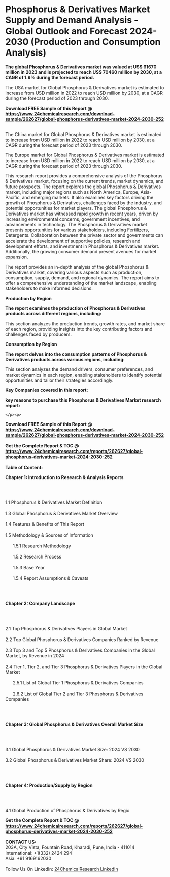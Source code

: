 <h1>Phosphorus &amp; Derivatives Market Supply and Demand Analysis - Global Outlook and Forecast 2024-2030 (Production and Consumption Analysis)</h1><p><strong>The global Phosphorus &amp; Derivatives market was valued at US$ 61670 million in 2023 and is projected to reach US$ 70460 million by 2030, at a CAGR of 1.9% during the forecast period.</strong></p><p>
</p><p>The USA market for Global Phosphorus &amp; Derivatives market is estimated to increase from USD million in 2022 to reach USD million by 2030, at a CAGR during the forecast period of 2023 through 2030.</p><div><b>Download FREE Sample of this Report @ 
            <a href="https://www.24chemicalresearch.com/download-sample/262627/global-phosphorus-derivatives-market-2024-2030-252">
            https://www.24chemicalresearch.com/download-sample/262627/global-phosphorus-derivatives-market-2024-2030-252</a></b></div><br><p>
</p><p>The China market for Global Phosphorus &amp; Derivatives market is estimated to increase from USD million in 2022 to reach USD million by 2030, at a CAGR during the forecast period of 2023 through 2030.</p><p>
</p><p>The Europe market for Global Phosphorus &amp; Derivatives market is estimated to increase from USD million in 2022 to reach USD million by 2030, at a CAGR during the forecast period of 2023 through 2030.</p><p>
</p><p>This research report provides a comprehensive analysis of the Phosphorus &amp; Derivatives market, focusing on the current trends, market dynamics, and future prospects. The report explores the global Phosphorus &amp; Derivatives market, including major regions such as North America, Europe, Asia-Pacific, and emerging markets. It also examines key factors driving the growth of Phosphorus &amp; Derivatives, challenges faced by the industry, and potential opportunities for market players. The global Phosphorus &amp; Derivatives market has witnessed rapid growth in recent years, driven by increasing environmental concerns, government incentives, and advancements in technology. The Phosphorus &amp; Derivatives market presents opportunities for various stakeholders, including Fertilizers, Detergents. Collaboration between the private sector and governments can accelerate the development of supportive policies, research and development efforts, and investment in Phosphorus &amp; Derivatives market. Additionally, the growing consumer demand present avenues for market expansion.</p><p>
</p><p>The report provides an in-depth analysis of the global Phosphorus &amp; Derivatives market, covering various aspects such as production, consumption, supply, demand, and regional dynamics. The report aims to offer a comprehensive understanding of the market landscape, enabling stakeholders to make informed decisions.</p><p>
</p><p><strong>Production by Region</strong></p><p>
</p><p><strong>The report examines the production of Phosphorus &amp; Derivatives products across different regions, including:</strong></p><p>
</p><p>
</p><p>This section analyzes the production trends, growth rates, and market share of each region, providing insights into the key contributing factors and challenges faced by producers.</p><p>
</p><p><strong>Consumption by Region</strong></p><p>
</p><p><strong>The report delves into the consumption patterns of Phosphorus &amp; Derivatives products across various regions, including:</strong></p><p>
</p><p>
</p><p>This section analyzes the demand drivers, consumer preferences, and market dynamics in each region, enabling stakeholders to identify potential opportunities and tailor their strategies accordingly.</p><p>
<strong>Key Companies covered in this report:</strong></p><p>
</p><p>
</p><p><strong>key reasons to purchase this Phosphorus &amp; Derivatives Market research report:</strong></p><p>

	</p><p>

</p><div><b>Download FREE Sample of this Report @ 
            <a href="https://www.24chemicalresearch.com/download-sample/262627/global-phosphorus-derivatives-market-2024-2030-252">
            https://www.24chemicalresearch.com/download-sample/262627/global-phosphorus-derivatives-market-2024-2030-252</a></b></div><br><div><b>Get the Complete Report & TOC @ 
            <a href="https://www.24chemicalresearch.com/reports/262627/global-phosphorus-derivatives-market-2024-2030-252">
            https://www.24chemicalresearch.com/reports/262627/global-phosphorus-derivatives-market-2024-2030-252</a></b></div><br>
            <b>Table of Content:</b><p><p><strong>Chapter 1: Introduction to Research &amp; Analysis Reports</strong></p><br />
<br />
<p>1.1 Phosphorus & Derivatives Market Definition<br /><br />
1.3 Global Phosphorus & Derivatives Market Overview<br /><br />
1.4 Features &amp; Benefits of This Report<br /><br />
1.5 Methodology &amp; Sources of Information<br /><br />
&nbsp;&nbsp;&nbsp;&nbsp;&nbsp; 1.5.1 Research Methodology<br /><br />
&nbsp;&nbsp;&nbsp;&nbsp;&nbsp; 1.5.2 Research Process<br /><br />
&nbsp;&nbsp;&nbsp;&nbsp;&nbsp; 1.5.3 Base Year<br /><br />
&nbsp;&nbsp;&nbsp;&nbsp;&nbsp; 1.5.4 Report Assumptions &amp; Caveats</p><br />
<br />
<p><strong>Chapter 2: Company Landscape</strong></p><br />
<br />
<p>2.1 Top Phosphorus & Derivatives Players in Global Market<br /><br />
2.2 Top Global Phosphorus & Derivatives Companies Ranked by Revenue<br /><br />
2.3 Top 3 and Top 5 Phosphorus & Derivatives Companies in the Global Market, by Revenue in 2024<br /><br />
2.4 Tier 1, Tier 2, and Tier 3 Phosphorus & Derivatives Players in the Global Market<br /><br />
&nbsp;&nbsp;&nbsp;&nbsp;&nbsp; 2.5.1 List of Global Tier 1 Phosphorus & Derivatives Companies<br /><br />
&nbsp;&nbsp;&nbsp;&nbsp;&nbsp; 2.6.2 List of Global Tier 2 and Tier 3 Phosphorus & Derivatives Companies</p><br />
<br />
<p><strong>Chapter 3: Global Phosphorus & Derivatives Overall Market Size</strong></p><br />
<br />
<p>3.1 Global Phosphorus & Derivatives Market Size: 2024 VS 2030<br /><br />
3.2 Global Phosphorus & Derivatives Market Share: 2024 VS 2030</p><br />
<br />
<p><strong>Chapter 4: Production/Supply by Region</strong></p><br />
<br />
<p>4.1 Global Production of Phosphorus & Derivatives by Regio</p><div><b>Get the Complete Report & TOC @ 
            <a href="https://www.24chemicalresearch.com/reports/262627/global-phosphorus-derivatives-market-2024-2030-252">
            https://www.24chemicalresearch.com/reports/262627/global-phosphorus-derivatives-market-2024-2030-252</a></b></div><br><b>CONTACT US:</b><br>
            203A, City Vista, Fountain Road, Kharadi, Pune, India - 411014<br>
            International: +1(332) 2424 294<br>
            Asia: +91 9169162030 <br><br>
            Follow Us On LinkedIn: <a href="https://www.linkedin.com/company/24chemicalresearch/">24ChemicalResearch LinkedIn</a>